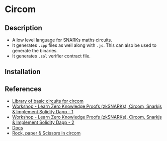 # Circom

## Description

- A low level language for SNARKs maths circuits.
- It generates `.cpp` files as well along with `.js`. This can also be used to generate the binaries.
- It generates `.sol` verifier contract file.

## Installation

## References

- [Library of basic circuits for circom](https://github.com/iden3/circomlib)
- [Workshop - Learn Zero Knowledge Proofs (zkSNARKs), Circom, Snarkjs & Implement Solidity Dapp - 1](https://www.youtube.com/watch?v=1tw2wB5i9z8)
- [Workshop - Learn Zero Knowledge Proofs (zkSNARKs), Circom, Snarkjs & Implement Solidity Dapp - 2](https://www.youtube.com/watch?v=wYdzIwqZBQ0)
- [Docs](https://iden3-docs.readthedocs.io/en/latest/repositories.html#zero-knowledge-proof)
- [Rock, paper & Scissors in circom](https://www.youtube.com/watch?v=AWA107F2uDQ)
